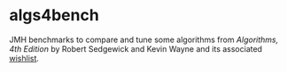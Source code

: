 # algs4bench #

JMH benchmarks to compare and tune some algorithms
from *Algorithms, 4th Edition* by Robert Sedgewick and Kevin Wayne
and its associated [wishlist](http://algs4.cs.princeton.edu/code/wishlist.txt).